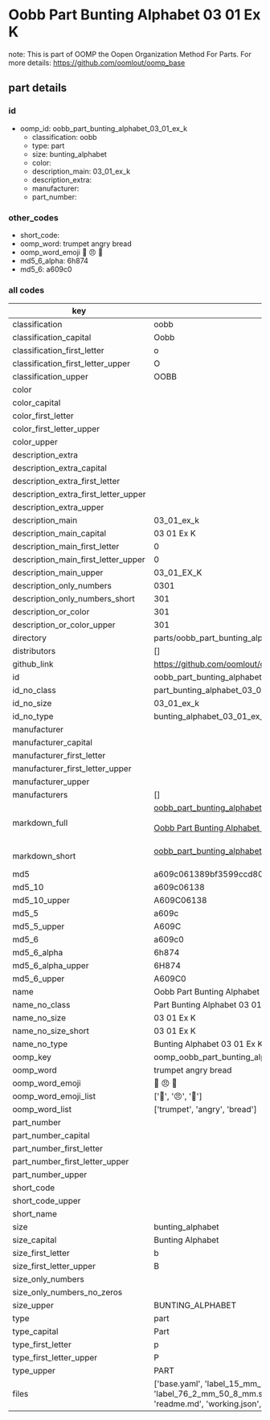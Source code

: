 # Oobb Part Bunting Alphabet 03 01 Ex K  

note: This is part of OOMP the Oopen Organization Method For Parts. For more details: https://github.com/oomlout/oomp_base

##  part details





### id
* oomp_id: oobb_part_bunting_alphabet_03_01_ex_k
  * classification: oobb
  * type: part
  * size: bunting_alphabet
  * color: 
  * description_main: 03_01_ex_k
  * description_extra: 
  * manufacturer: 
  * part_number: 

### other_codes
* short_code: 
* oomp_word: trumpet angry bread
* oomp_word_emoji :trumpet: :angry: :bread:
* md5_6_alpha: 6h874
* md5_6: a609c0

### all codes 
| key | value |  
| --- | --- |  
| classification | oobb |  
| classification_capital | Oobb |  
| classification_first_letter | o |  
| classification_first_letter_upper | O |  
| classification_upper | OOBB |  
| color |  |  
| color_capital |  |  
| color_first_letter |  |  
| color_first_letter_upper |  |  
| color_upper |  |  
| description_extra |  |  
| description_extra_capital |  |  
| description_extra_first_letter |  |  
| description_extra_first_letter_upper |  |  
| description_extra_upper |  |  
| description_main | 03_01_ex_k |  
| description_main_capital | 03 01 Ex K |  
| description_main_first_letter | 0 |  
| description_main_first_letter_upper | 0 |  
| description_main_upper | 03_01_EX_K |  
| description_only_numbers | 0301 |  
| description_only_numbers_short | 301 |  
| description_or_color | 301 |  
| description_or_color_upper | 301 |  
| directory | parts/oobb_part_bunting_alphabet_03_01_ex_k |  
| distributors | [] |  
| github_link | https://github.com/oomlout/oomlout_oomp_part_src/tree/main/parts/oobb_part_bunting_alphabet_03_01_ex_k/working |  
| id | oobb_part_bunting_alphabet_03_01_ex_k |  
| id_no_class | part_bunting_alphabet_03_01_ex_k |  
| id_no_size | 03_01_ex_k |  
| id_no_type | bunting_alphabet_03_01_ex_k |  
| manufacturer |  |  
| manufacturer_capital |  |  
| manufacturer_first_letter |  |  
| manufacturer_first_letter_upper |  |  
| manufacturer_upper |  |  
| manufacturers | [] |  
| markdown_full | [oobb_part_bunting_alphabet_03_01_ex_k](https://github.com/oomlout/oomlout_oomp_part_src/tree/main/parts/oobb_part_bunting_alphabet_03_01_ex_k/working)<br>[](https://github.com/oomlout/oomlout_oomp_part_src/tree/main/parts/oobb_part_bunting_alphabet_03_01_ex_k/working)<br>[Oobb Part Bunting Alphabet 03 01 Ex K](https://github.com/oomlout/oomlout_oomp_part_src/tree/main/parts/oobb_part_bunting_alphabet_03_01_ex_k/working)<br><br> |  
| markdown_short | [oobb_part_bunting_alphabet_03_01_ex_k](https://github.com/oomlout/oomlout_oomp_part_src/tree/main/parts/oobb_part_bunting_alphabet_03_01_ex_k/working)<br><br> |  
| md5 | a609c061389bf3599ccd80ebe78f67cc |  
| md5_10 | a609c06138 |  
| md5_10_upper | A609C06138 |  
| md5_5 | a609c |  
| md5_5_upper | A609C |  
| md5_6 | a609c0 |  
| md5_6_alpha | 6h874 |  
| md5_6_alpha_upper | 6H874 |  
| md5_6_upper | A609C0 |  
| name | Oobb Part Bunting Alphabet 03 01 Ex K |  
| name_no_class | Part Bunting Alphabet 03 01 Ex K |  
| name_no_size | 03 01 Ex K |  
| name_no_size_short | 03 01 Ex K |  
| name_no_type | Bunting Alphabet 03 01 Ex K |  
| oomp_key | oomp_oobb_part_bunting_alphabet_03_01_ex_k |  
| oomp_word | trumpet angry bread |  
| oomp_word_emoji | :trumpet: :angry: :bread: |  
| oomp_word_emoji_list | [':trumpet:', ':angry:', ':bread:'] |  
| oomp_word_list | ['trumpet', 'angry', 'bread'] |  
| part_number |  |  
| part_number_capital |  |  
| part_number_first_letter |  |  
| part_number_first_letter_upper |  |  
| part_number_upper |  |  
| short_code |  |  
| short_code_upper |  |  
| short_name |  |  
| size | bunting_alphabet |  
| size_capital | Bunting Alphabet |  
| size_first_letter | b |  
| size_first_letter_upper | B |  
| size_only_numbers |  |  
| size_only_numbers_no_zeros |  |  
| size_upper | BUNTING_ALPHABET |  
| type | part |  
| type_capital | Part |  
| type_first_letter | p |  
| type_first_letter_upper | P |  
| type_upper | PART |  
| files | ['base.yaml', 'label_15_mm_30_mm.pdf', 'label_15_mm_30_mm.svg', 'label_76_2_mm_50_8_mm.pdf', 'label_76_2_mm_50_8_mm.svg', 'label_oomlout_76_2_mm_50_8_mm.pdf', 'label_oomlout_76_2_mm_50_8_mm.svg', 'readme.md', 'working.json', 'working.yaml'] |  
